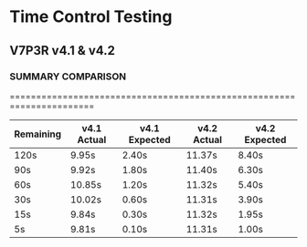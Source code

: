 # Time Control Testing

## V7P3R v4.1 & v4.2

### SUMMARY COMPARISON
======================================================================

| Remaining | v4.1 Actual | v4.1 Expected | v4.2 Actual | v4.2 Expected |
|-----------|-------------|---------------|-------------|---------------|
|    120s   |      9.95s  |       2.40s   |     11.37s  |       8.40s   |
|     90s   |      9.92s  |       1.80s   |     11.40s  |       6.30s   |
|     60s   |     10.85s  |       1.20s   |     11.32s  |       5.40s   |
|     30s   |     10.02s  |       0.60s   |     11.31s  |       3.90s   |
|     15s   |      9.84s  |       0.30s   |     11.32s  |       1.95s   |
|      5s   |      9.81s  |       0.10s   |     11.31s  |       1.00s   |
